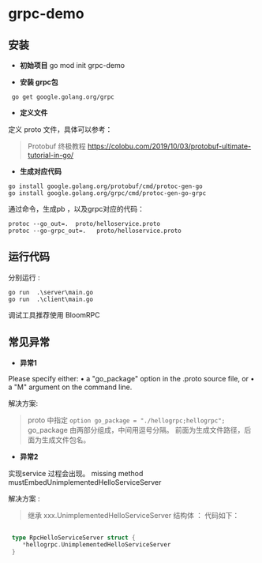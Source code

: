 # grpc-demo


## 安装

-  **初始项目** 
 go mod init grpc-demo

- **安装 grpc包**
```
 go get google.golang.org/grpc
```
- **定义文件**

定义 proto 文件，具体可以参考：

>Protobuf 终极教程
https://colobu.com/2019/10/03/protobuf-ultimate-tutorial-in-go/

- **生成对应代码**

```
go install google.golang.org/protobuf/cmd/protoc-gen-go
go install google.golang.org/grpc/cmd/protoc-gen-go-grpc
```

通过命令，生成pb ，以及grpc对应的代码：

```
protoc --go_out=.  proto/helloservice.proto
protoc --go-grpc_out=.   proto/helloservice.proto 

```

## 运行代码

分别运行 :
```
go run  .\server\main.go
go run  .\client\main.go

```


调试工具推荐使用 BloomRPC

##  常见异常

- **异常1**

 Please specify either:
        • a "go_package" option in the .proto source file, or
        • a "M" argument on the command line.

解决方案:
> proto 中指定 ` option go_package = "./hellogrpc;hellogrpc"; `
go_package 由两部分组成，中间用逗号分隔。 前面为生成文件路径，后面为生成文件包名。


- **异常2**

实现service 过程会出现。
 missing method mustEmbedUnimplementedHelloServiceServer

 解决方案 :
 >继承 xxx.UnimplementedHelloServiceServer  结构体 ：
代码如下：
```go
 
 type RpcHelloServiceServer struct {
	*hellogrpc.UnimplementedHelloServiceServer
 }

 ```